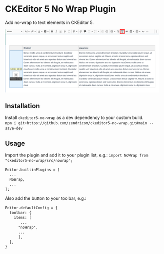 # CKEditor 5 No Wrap Plugin

Add no-wrap to text elements in CKEditor 5.

![preview](./preview.png "Preview")

## Installation

Install `ckeditor5-no-wrap` as a dev dependency to your custom build.  
`npm i git+https://github.com/zendricom/ckeditor5-no-wrap.git#main --save-dev`

## Usage

Import the plugin and add it to your plugin list, e.g.:
`import NoWrap from "ckeditor5-no-wrap/src/nowrap";`

    Editor.builtinPlugins = [
      ...
      NoWrap,
      ...
    ];

Also add the button to your toolbar, e.g.:

    Editor.defaultConfig = {
      toolbar: {
        items: [
           ...
          "noWrap",
          ...
          ],
      },
    }
